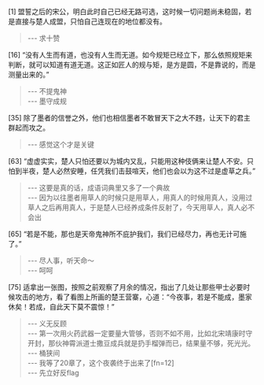 
[1] 盟誓之后的宋公，明白此时自己已经无路可选，这时候一切问题尚未稳固，若是直接与楚人成盟，只怕自己连现在的地位都没有。
>--- 求十赞<br>

[16] “没有人生而有道，也没有人生而无道。如今规矩已经立下，那么依照规矩来判断，就可以知道有道无道。这正如匠人的规与矩，是方是圆，不是靠说的，而是测量出来的。”
>--- 不提鬼神<br>
>--- 墨守成规<br>

[35] 除了墨者的信誉之外，他们也相信墨者不敢冒天下之大不韪，让天下的君主群起而攻之。
>--- 感觉这个才是关键<br>

[63] “虚虚实实，楚人只怕还要以为城内又乱，只能用这种伎俩来让楚人不安。只怕到半夜，楚人必然安睡，任凭我们击鼓喧天，他们也会以为这不过是虚草之兵。”
>--- 这要是真的话，成语词典里又多了一个典故<br>
>--- 因为以往墨者用草人的时候只是用草人，用真人的时候用真人，没用过草人之后再用真人，于是楚人已经养成条件反射了，今天用草人，真人必不会出<br>

[65] “若是不能，那也是天帝鬼神所不庇护我们，我们已经尽力，再也无计可施了。”
>--- 尽人事，听天命～<br>
>--- 呵呵<br>

[75] 适拿出一张图，按照之前观察了月余的情况，指出了几处让那些甲士必要时候攻击的地方，看了看图上所画的楚王营寨，心道：“今夜事，若是不能成，墨家休矣！若成，自此天下莫不震惊！”
>--- 义无反顾<br>
>--- 第一次用火药武器一定要量大管够，否则不如不用，比如北宋靖康时守开封，那伙神霄派道士撒豆成兵就是扔手榴弹而已，结果量不够，死光光。<br>
>--- 桶狭间<br>
>--- 我等了20章了，这个夜袭终于出来了[fn=12]<br>
>--- 先立好反flag<br>
